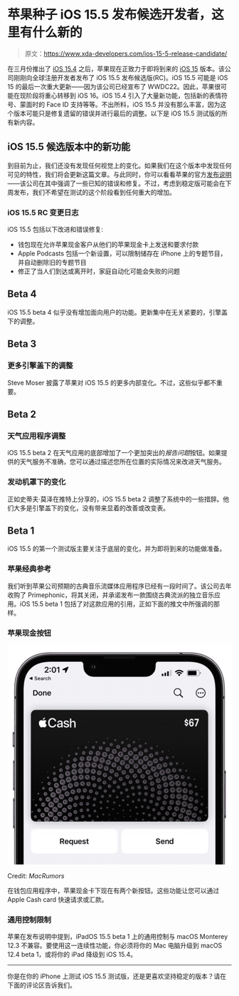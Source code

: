 # 苹果种子 iOS 15.5 发布候选开发者，这里有什么新的

> 原文：<https://www.xda-developers.com/ios-15-5-release-candidate/>

在三月份推出了 [iOS 15.4](https://www.xda-developers.com/ios-15-4/) 之后，苹果现在正致力于即将到来的 [iOS 15](http://xda-developers.com/ios-15) 版本。该公司刚刚向全球注册开发者发布了 iOS 15.5 发布候选版(RC)。iOS 15.5 可能是 iOS 15 的最后一次重大更新——因为该公司已经宣布了 WWDC22。因此，苹果很可能在现阶段将重心转移到 iOS 16。iOS 15.4 引入了大量新功能，包括新的表情符号、蒙面时的 Face ID 支持等等。不出所料，iOS 15.5 并没有那么丰富，因为这个版本可能只是修复遗留的错误并进行最后的调整。以下是 iOS 15.5 测试版的所有新内容。

## iOS 15.5 候选版本中的新功能

到目前为止，我们还没有发现任何视觉上的变化。如果我们在这个版本中发现任何可见的特性，我们将会更新这篇文章。与此同时，你可以看看苹果的官方[发布说明](https://developer.apple.com/documentation/ios-ipados-release-notes/ios-ipados-15_5-release-notes)——该公司在其中强调了一些已知的错误和修复。不过，考虑到稳定版可能会在下周发布，我们不希望在测试的这个阶段看到任何重大的增加。

### iOS 15.5 RC 变更日志

iOS 15.5 包括以下改进和错误修复:

*   钱包现在允许苹果现金客户从他们的苹果现金卡上发送和要求付款
*   Apple Podcasts 包括一个新设置，可以限制储存在 iPhone 上的专题节目，并自动删除旧的专题节目
*   修正了当人们到达或离开时，家庭自动化可能会失败的问题

## Beta 4

iOS 15.5 beta 4 似乎没有增加面向用户的功能。更新集中在无关紧要的，引擎盖下的调整。

## Beta 3

### 更多引擎盖下的调整

Steve Moser 披露了苹果对 iOS 15.5 的更多内部变化。不过，这些似乎都不重要。

## Beta 2

### 天气应用程序调整

iOS 15.5 beta 2 在天气应用的底部增加了一个更加突出的*报告问题*按钮。如果提供的天气服务不准确，您可以通过描述您所在位置的实际情况来改进天气服务。

### 发动机罩下的变化

正如史蒂夫·莫泽在推特上分享的，iOS 15.5 beta 2 调整了系统中的一些措辞。他们大多是引擎盖下的变化，没有带来显着的改善或改变表。

## Beta 1

iOS 15.5 的第一个测试版主要关注于底层的变化，并为即将到来的功能做准备。

### 苹果经典参考

我们听到苹果公司预期的古典音乐流媒体应用程序已经有一段时间了。该公司去年收购了 Primephonic，将其关闭，并承诺发布一款围绕古典流派的独立音乐应用。iOS 15.5 beta 1 包括了对这款应用的引用，正如下面的推文中所强调的那样。

### 苹果现金按钮

 <picture>![Apple Cash Buttons iOS 15.5 beta 1](img/267cb45b1d2f27daf744d98001d9e0fb.png)</picture> 

Credit: *MacRumors*

在钱包应用程序中，苹果现金卡下现在有两个新按钮。这些功能让您可以通过 Apple Cash card 快速请求或汇款。

### 通用控制限制

苹果在发布说明中提到，iPadOS 15.5 beta 1 上的通用控制与 macOS Monterey 12.3 不兼容。要使用这一连续性功能，你必须将你的 Mac 电脑升级到 macOS 12.4 beta 1，或将你的 iPad 降级到 iOS 15.4。

* * *

你是在你的 iPhone 上测试 iOS 15.5 测试版，还是更喜欢坚持稳定的版本？请在下面的评论区告诉我们。